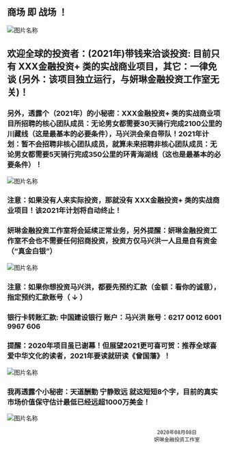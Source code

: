 ##   商场 即 战场 ！

![图片名称](https://timgsa.baidu.com/timg?image&quality=80&size=b9999_10000&sec=1597379891604&di=74ab610bfa1ed9ebe1d0cfe1f7096687&imgtype=0&src=http%3A%2F%2Fmpic.haiwainet.cn%2Fthumb%2Fd%2Fuploadfile%2F20190430%2F1556592619517973%2Cw_480.jpg)

##   欢迎全球的投资者：(2021年)带钱来洽谈投资: 目前只有   XXX金融投资+   类的实战商业项目，其它：一律免谈 (另外：该项目独立运行，与妍琳金融投资工作室无关)！

###  另外，透露个（2021年）的小秘密：XXX金融投资+   类的实战商业项目所招聘的核心团队成员：无论男女都需要30天骑行完成2100公里的川藏线（这是最基本的必要条件），马兴洪会亲自带队！2021年计划：暂不会招聘非核心团队成员，就算未来招聘非核心团队成员：无论男女都需要5天骑行完成350公里的环青海湖线（这也是最基本的必要条件）！
 
![图片名称](https://ss1.bdstatic.com/70cFvXSh_Q1YnxGkpoWK1HF6hhy/it/u=3941494213,2613401872&fm=26&gp=0.jpg)

###  注意：如果没有人来实际投资，那就没有  XXX金融投资+   类的实战商业项目！该2021年计划将自动终止！

###  妍琳金融投资工作室将会延续正常业务，另外提醒：妍琳金融投资工作室不会也不需要任何招商投资，投资方仅马兴洪一人且是自有资金（“真金白银”）


![图片名称](https://ss1.bdstatic.com/70cFuXSh_Q1YnxGkpoWK1HF6hhy/it/u=214433937,2580329018&fm=26&gp=0.jpg)

###  注意：如果你想投资马兴洪，都要先预约汇款（金额：看你的诚意），指定预约汇款账号（ ↓ ） 


###   银行卡转账汇款: 中国建设银行 账户：马兴洪  账号：6217 0012 6001 9967 606   



###  提醒：2020年项目虽已谢幕！但展望2021更可喜可贺：推荐全球喜爱中华文化的读者，2021年要读就研读《曾国藩》！


![图片名称](https://ss0.bdstatic.com/70cFvHSh_Q1YnxGkpoWK1HF6hhy/it/u=3708693372,2742321346&fm=15&gp=0.jpg)

###  我再透露个小秘密：天道酬勤 宁静致远 就这短短8个字，目前的真实市场价值保守估计最低已经远超1000万美金！

![图片名称](http://tiebapic.baidu.com/forum/w%3D580/sign=fc20901dcdb44aed594ebeec831d876a/f2d7fdedab64034f02c85151b8c379310a551d08.jpg)


                                                     2020年08月08日
                                                    妍琳金融投资工作室
